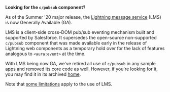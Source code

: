 **Looking for the `c/pubsub` component?**

As of the Summer '20 major release, the [Lightning message service](https://developer.salesforce.com/docs/component-library/documentation/en/lwc/lwc.use_message_channel) (LMS) is now Generally Available (GA).

LMS is a client-side cross-DOM pub/sub eventing mechanism built and supported by Salesforce. It supersedes the open-source non-supported `c/pubsub` component that was made available early in the release of Lightning web components as a temporary hold over for the lack of features analogous to `<aura:event>` at the time.

With LMS being now GA, we've retired all use of `c/pubsub` in any sample apps and removed its core code as well. However, if you're looking for it, you may find it in its archived [home](https://github.com/developerforce/pubsub).

Note that [some limitations](https://developer.salesforce.com/docs/component-library/documentation/en/lwc/lwc.use_message_channel_considerations) apply to the use of LMS.
